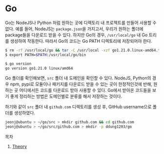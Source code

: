 # Go

Go는 NodeJS나 Python 처럼 원하는 곳에 디렉토리 내 프로젝트를 만들어 사용할 수 없다. 예를 들어, NodeJS는 `package.json`을 가지고서, 우리가 원하는 폴더에 package들을 다운로드 받을 수 있다. 하지만 Go의 경우, `/usr/local/go` 내 Go 트리를 생성하여 작동한다. 따라서 Go의 코드는 Go PATH 디렉토리에 저장되어야 한다.

```bash
$ rm -rf /usr/local/go && tar -C /usr/local -xzf go1.21.0.linux-amd64.tar.gz
$ export PATH=$PATH:/usr/local/go/bin

$ go version
go version go1.21.0 linux/amd64
```

Go 폴더를 확인해보면, `src` 폴더 내 도메인을 확인할 수 있다. NodeJS, Python의 경우 npm, pypi로 모듈이나 패키지를 다운로드 받을 수 있는 곳이 한정적인것에 반해, 원하는 곳 어디에서든 코드를 다운로드 받아 사용할 수 있다. Go에서 받아온 코드들을 보기 좋게 정리하는 방법은 도메인별로 분류를 해서 저장하는 것이다.

하기와 같이 `src` 폴더 내 `github.com` 디렉토리를 생성 후, GitHub username으로 폴더를 생성하였다.

```bash
jeonj@ubuntu > ~/go/src > mkdir github.com && cd github.com
jeonj@ubuntu > ~/go/src/github.com > mkdir -p ddung1203/go
```

목차

1. [Theory](./theory/README.md)
